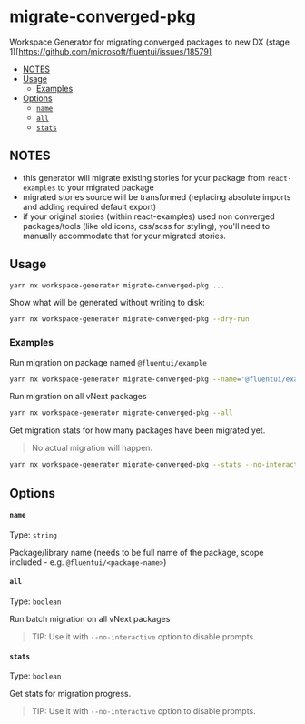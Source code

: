 # migrate-converged-pkg

Workspace Generator for migrating converged packages to new DX (stage 1)[https://github.com/microsoft/fluentui/issues/18579]

<!-- toc -->

- [NOTES](#notes)
- [Usage](#usage)
  - [Examples](#examples)
- [Options](#options)
  - [`name`](#name)
  - [`all`](#all)
  - [`stats`](#stats)

<!-- tocstop -->

## NOTES

- this generator will migrate existing stories for your package from `react-examples` to your migrated package
- migrated stories source will be transformed (replacing absolute imports and adding required default export)
- if your original stories (within react-examples) used non converged packages/tools (like old icons, css/scss for styling), you'll need to manually accommodate that for your migrated stories.

## Usage

```sh
yarn nx workspace-generator migrate-converged-pkg ...
```

Show what will be generated without writing to disk:

```sh
yarn nx workspace-generator migrate-converged-pkg --dry-run
```

### Examples

Run migration on package named `@fluentui/example`

```sh
yarn nx workspace-generator migrate-converged-pkg --name='@fluentui/example'
```

Run migration on all vNext packages

```sh
yarn nx workspace-generator migrate-converged-pkg --all
```

Get migration stats for how many packages have been migrated yet.

> No actual migration will happen.

```sh
yarn nx workspace-generator migrate-converged-pkg --stats --no-interactive
```

## Options

#### `name`

Type: `string`

Package/library name (needs to be full name of the package, scope included - e.g. `@fluentui/<package-name>`)

#### `all`

Type: `boolean`

Run batch migration on all vNext packages

> TIP: Use it with `--no-interactive` option to disable prompts.

#### `stats`

Type: `boolean`

Get stats for migration progress.

> TIP: Use it with `--no-interactive` option to disable prompts.

